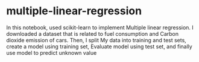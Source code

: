 # multiple-linear-regression

In this notebook, used scikit-learn to implement Multiple linear regression. I downloaded a dataset that is related to fuel consumption and Carbon dioxide emission of cars. Then, I split My data into training and test sets, create a model using training set, Evaluate model using test set, and finally use model to predict unknown value
